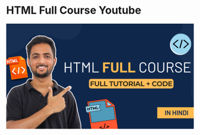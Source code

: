 # HTML Full Course Youtube

<a href = "https://www.youtube.com/playlist?list=PLjcMbeDozyhq69TLNq71UiSLlW9LBkBBr" target = "_blank"> <img src="https://github.com/learnwithdx/HTML-Full-Course-Youtube/blob/main/assets/HTML%20playlist.png"> </a>

